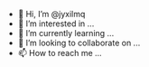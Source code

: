 - 👋 Hi, I’m @jyxilmq
- 👀 I’m interested in ...
- 🌱 I’m currently learning ...
- 💞️ I’m looking to collaborate on ...
- 📫 How to reach me ...

<!---
jyxilmq/jyxilmq is a ✨ special ✨ repository because its `README.md` (this file) appears on your GitHub profile.
You can click the Preview link to take a look at your changes.
--->
